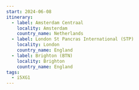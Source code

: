 ```yaml
---
start: 2024-06-08
itinerary:
  - label: Amsterdam Centraal
    locality: Amsterdam
    country_name: Netherlands
  - label: London St Pancras International (STP)
    locality: London
    country_name: England
  - label: Brighton (BTN)
    locality: Brighton
    country_name: England
tags:
  - i5XG1
---
```


